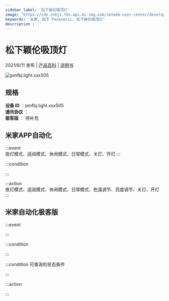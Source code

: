 ```yaml
---
sidebar_label: '松下颖伦吸顶灯'
image: 'https://cdn.cnbj1.fds.api.mi-img.com/iotweb-user-center/developer_1678870953679jar0RaIK.png?GalaxyAccessKeyId=AKVGLQWBOVIRQ3XLEW&Expires=9223372036854775807&Signature=hhOdu3A+4HIRLswg0eLdx4WYyWk='
keywords: '米家, 松下 Panasonic, 松下颖伦吸顶灯'
description : ''
---
```

# 松下颖伦吸顶灯

2021/6/11 发布 | [产品百科](https://home.mi.com/webapp/content/baike/product/index.html?model=pmfbj.light.xsx505/) | [说明书](https://home.mi.com/views/introduction.html?model=pmfbj.light.xsx505&region=cn)

![pmfbj.light.xsx505](https://cdn.cnbj1.fds.api.mi-img.com/iotweb-user-center/developer_1678870953679jar0RaIK.png?GalaxyAccessKeyId=AKVGLQWBOVIRQ3XLEW&Expires=9223372036854775807&Signature=hhOdu3A+4HIRLswg0eLdx4WYyWk=)

## 规格  
> 
**设备 ID** ：pmfbj.light.xsx505  
**通讯协议** ：  
**极客版**  ： 待补充 


## 米家APP自动化  

:::event  
夜灯模式、适阅模式、休闲模式、日常模式、关灯、开灯
:::

:::condition  

:::

:::action   
夜灯模式、适阅模式、休闲模式、日常模式、色温调节、亮度调节、关灯、开灯
:::

## 米家自动化极客版  

:::event  

:::

:::condition  

:::

:::condition 可查询的状态条件  

:::

:::action  

:::

        
